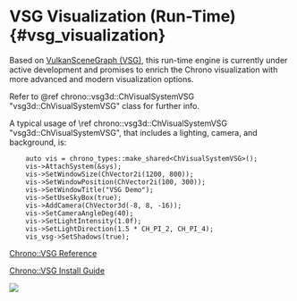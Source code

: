 VSG Visualization (Run-Time) {#vsg_visualization}
==================================

Based on [VulkanSceneGraph (VSG)](https://vsg-dev.github.io/vsg-dev.io/), this run-time engine is currently under active development and promises to enrich the Chrono visualization with more advanced and modern visualization options.

Refer to @ref chrono::vsg3d::ChVisualSystemVSG "vsg3d::ChVisualSystemVSG" class for further info.

A typical usage of \ref chrono::vsg3d::ChVisualSystemVSG "vsg3d::ChVisualSystemVSG", that includes a lighting, camera, and background, is:

~~~{.cpp}
    auto vis = chrono_types::make_shared<ChVisualSystemVSG>();
    vis->AttachSystem(&sys);
    vis->SetWindowSize(ChVector2i(1200, 800));
    vis->SetWindowPosition(ChVector2i(100, 300));
    vis->SetWindowTitle("VSG Demo");
    vis->SetUseSkyBox(true);
    vis->AddCamera(ChVector3d(-8, 8, -16));
    vis->SetCameraAngleDeg(40);
    vis->SetLightIntensity(1.0f);
    vis->SetLightDirection(1.5 * CH_PI_2, CH_PI_4);
    vis_vsg->SetShadows(true);
~~~

[Chrono::VSG Reference](group__vsg__module.html)

[Chrono::VSG Install Guide](module_vsg_installation.html) 

<img src="http://www.projectchrono.org/assets/manual/vsg_visualization.png" class="img-responsive">